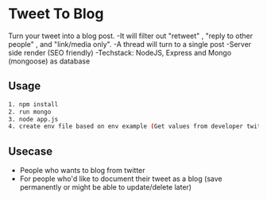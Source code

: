 # Tweet To Blog

Turn your tweet into a blog post. 
-It will filter out "retweet" , "reply to other people" , and "link/media only". 
-A thread will turn to a single post
-Server side render (SEO friendly)
-Techstack: NodeJS, Express and Mongo (mongoose) as database

## Usage

```bash
1. npm install
2. run mongo
3. node app.js
4. create env file based on env example (Get values from developer twitter app)
```

## Usecase

- People who wants to blog from twitter
- For people who'd like to document their tweet as a blog (save permanently or might be able to update/delete later)
